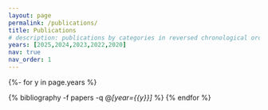 ```yaml
---
layout: page
permalink: /publications/
title: Publications
# description: publications by categories in reversed chronological order. generated by jekyll-scholar.
years: [2025,2024,2023,2022,2020]
nav: true
nav_order: 1
---
```

<!-- _pages/publications.md -->
<div class="publications" style="width:800px;">

{%- for y in page.years %}
  <!-- <h2 class="year">{{y}}</h2> -->
  {% bibliography -f papers -q @*[year={{y}}]* %}
{% endfor %}

</div>
